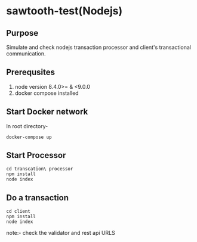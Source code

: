 # sawtooth-test(Nodejs)

## Purpose
 
Simulate and check nodejs transaction processor and client's transactional communication.

## Prerequsites 

1) node version 8.4.0>= & <9.0.0
2) docker compose installed

## Start Docker network

In root directory-
```
docker-compose up
```

## Start Processor

```
cd transcation\ processor
npm install
node index
```

## Do a transaction

```
cd client
npm install
node index
```

note:- check the validator and rest api URLS


